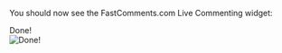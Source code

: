 You should now see the FastComments.com Live Commenting widget:

<div class="screenshot white-bg">
    <div class="title">Done!</div>
    <img class="screenshot-image" src="/images/installation-guides/installation-guide-webflow-step-7.png" alt="Done!" />
</div>
